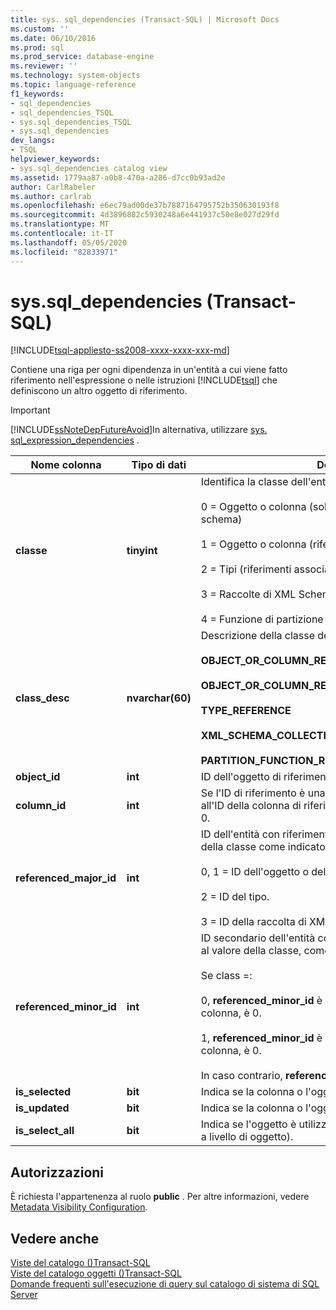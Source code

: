 ```yaml
---
title: sys. sql_dependencies (Transact-SQL) | Microsoft Docs
ms.custom: ''
ms.date: 06/10/2016
ms.prod: sql
ms.prod_service: database-engine
ms.reviewer: ''
ms.technology: system-objects
ms.topic: language-reference
f1_keywords:
- sql_dependencies
- sql_dependencies_TSQL
- sys.sql_dependencies_TSQL
- sys.sql_dependencies
dev_langs:
- TSQL
helpviewer_keywords:
- sys.sql_dependencies catalog view
ms.assetid: 1779aa87-a0b8-470a-a286-d7cc0b93ad2e
author: CarlRabeler
ms.author: carlrab
ms.openlocfilehash: e6ec79ad00de37b7887164795752b350630193f8
ms.sourcegitcommit: 4d3896882c5930248a6e441937c50e8e027d29fd
ms.translationtype: MT
ms.contentlocale: it-IT
ms.lasthandoff: 05/05/2020
ms.locfileid: "82833971"
---
```

# <a name="syssql_dependencies-transact-sql"></a>sys.sql_dependencies (Transact-SQL)
[!INCLUDE[tsql-appliesto-ss2008-xxxx-xxxx-xxx-md](../../includes/tsql-appliesto-ss2008-xxxx-xxxx-xxx-md.md)]

  Contiene una riga per ogni dipendenza in un'entità a cui viene fatto riferimento nell'espressione o nelle istruzioni [!INCLUDE[tsql](../../includes/tsql-md.md)] che definiscono un altro oggetto di riferimento.  
  
> [!IMPORTANT]  
>  [!INCLUDE[ssNoteDepFutureAvoid](../../includes/ssnotedepfutureavoid-md.md)]In alternativa, utilizzare [sys. sql_expression_dependencies](../../relational-databases/system-catalog-views/sys-sql-expression-dependencies-transact-sql.md) .  

  
|Nome colonna|Tipo di dati|Descrizione|  
|-----------------|---------------|-----------------|  
|**classe**|**tinyint**|Identifica la classe dell'entità con riferimenti:<br /><br /> 0 = Oggetto o colonna (solo riferimenti non associati a schema)<br /><br /> 1 = Oggetto o colonna (riferimenti associati a schema)<br /><br /> 2 = Tipi (riferimenti associati a schema)<br /><br /> 3 = Raccolte di XML Schema (riferimenti associati a schema)<br /><br /> 4 = Funzione di partizione (riferimenti associati a schema)|  
|**class_desc**|**nvarchar(60)**|Descrizione della classe dell'entità con riferimenti:<br /><br /> **OBJECT_OR_COLUMN_REFERENCE_NON_SCHEMA_BOUND**<br /><br /> **OBJECT_OR_COLUMN_REFERENCE_SCHEMA_BOUND**<br /><br /> **TYPE_REFERENCE**<br /><br /> **XML_SCHEMA_COLLECTION_REFERENCE**<br /><br /> **PARTITION_FUNCTION_REFERENCE**|  
|**object_id**|**int**|ID dell'oggetto di riferimento.|  
|**column_id**|**int**|Se l'ID di riferimento è una colonna, il valore corrisponde all'ID della colonna di riferimento. In caso contrario il valore è 0.|  
|**referenced_major_id**|**int**|ID dell'entità con riferimenti, interpretato in base al valore della classe come indicato di seguito:<br /><br /> 0, 1 = ID dell'oggetto o della colonna.<br /><br /> 2 = ID del tipo.<br /><br /> 3 = ID della raccolta di XML Schema.|  
|**referenced_minor_id**|**int**|ID secondario dell'entità con riferimenti, interpretato in base al valore della classe, come indicato di seguito.<br /><br /> Se class =:<br /><br /> 0, **referenced_minor_id** è un ID di colonna; o se non è una colonna, è 0.<br /><br /> 1, **referenced_minor_id** è un ID di colonna; o se non è una colonna, è 0.<br /><br /> In caso contrario, **referenced_minor_id** = 0.|  
|**is_selected**|**bit**|Indica se la colonna o l'oggetto è selezionato.|  
|**is_updated**|**bit**|Indica se la colonna o l'oggetto è aggiornato.|  
|**is_select_all**|**bit**|Indica se l'oggetto è utilizzato nella clausola SELECT * (solo a livello di oggetto).|  
  
## <a name="permissions"></a>Autorizzazioni  
 È richiesta l'appartenenza al ruolo **public** .  Per altre informazioni, vedere [Metadata Visibility Configuration](../../relational-databases/security/metadata-visibility-configuration.md).  
  
## <a name="see-also"></a>Vedere anche  
 [Viste del catalogo &#40;&#41;Transact-SQL](../../relational-databases/system-catalog-views/catalog-views-transact-sql.md)   
 [Viste del catalogo oggetti &#40;&#41;Transact-SQL](../../relational-databases/system-catalog-views/object-catalog-views-transact-sql.md)   
 [Domande frequenti sull'esecuzione di query sul catalogo di sistema di SQL Server](../../relational-databases/system-catalog-views/querying-the-sql-server-system-catalog-faq.md)  
  
  
